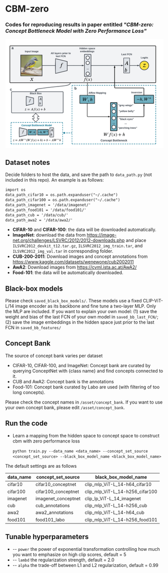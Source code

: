 # CBM-zero
### Codes for reproducing results in paper entitled *"CBM-zero: Concept Bottleneck Model with Zero Performance Loss"*

<img src="overview.png" alt="Overview" width="600" >

## Dataset notes
Decide folders to host the data, and save the path to `data_path.py` (not included in this repo). An example is as follows:


    import os
    data_path_cifar10 = os.path.expanduser("~/.cache")
    data_path_cifar100 = os.path.expanduser("~/.cache")
    data_path_imagenet = '/data/imagenet/'
    data_path_food101 = '/data/food101/'
    data_path_cub = '/data/cub/'
    data_path_awa2 = '/data/awa2/'

* **CIFAR-10** and **CIFAR-100**: the data will be downloaded automatically.
* **ImageNet**: download the data from https://image-net.org/challenges/LSVRC/2012/2012-downloads.php and place `ILSVRC2012_devkit_t12.tar.gz`, `ILSVRC2012_img_train.tar`, and `ILSVRC2012_img_val.tar` in corresponding folder.
* **CUB-200-2011**: Download images and concept annotations from https://www.kaggle.com/datasets/wenewone/cub2002011
* **AwA2**: Download images from https://cvml.ista.ac.at/AwA2/
* **Food-101**: the data will be automatically downloaded.

## Black-box models
Please check `saved_black_box_models/`. These models use a fixed CLIP-ViT-L/14 image encoder as its backbone and fine tune a two-layer MLP. Only the MLP are included. If you want to explain your own model: (1) save the weight and bias of the last FCN of your own model in `saved_bb_last_FCN/`; (2) save the image embeddings in the hidden space just prior to the last FCN in `saved_bb_features/`

## Concept Bank
The source of concept bank varies per dataset

* CIFAR-10, CIFAR-100, and ImageNet: Concept bank are curated by querying ConceptNet with {class name} and find concepts connected to it.
* CUB and AwA2: Concept bank is the annotations
* Food-101: Concept bank curated by Labo are used (with filtering of too long concepts).

Please check the concept names in `/asset/concept_bank`. If you want to use your own concept bank, please edit `/asset/concept_bank`.

## Run the code
* Learn a mapping from the hidden space to concept space to construct cbm with zero performance loss

    `python train.py --data_name <data_name> --concept_set_source <concept_set_source> --black_box_model_name <black_box_model_name>`

The default settings are as follows

|data_name|concept_set_source|black_box_model_name|
|--|--|--|
|cifar10|cifar10_conceptnet|clip_mlp_ViT-L_14-h64_cifar10|
|cifar100|cifar100_conceptnet|clip_mlp_ViT-L_14-h256_cifar100|
|imagenet|imagenet_conceptnet|clip_lp_ViT-L_14_imagenet|
|cub|cub_annotations|clip_mlp_ViT-L_14-h256_cub|
|awa2|awa2_annotations|clip_mlp_ViT-L_14-h64_cub|
|food101|food101_labo|clip_mlp_ViT-L_14-h256_food101|

## Tunable hyperparameters
* -- `power` the power of exponential transformation controlling how much you want to emphasize on high clip scores, default = 5
* -- `lambd` the regularization strength, default = 2.0
* -- `alpha` the trade-off between L1 and L2 regularization, default = 0.99